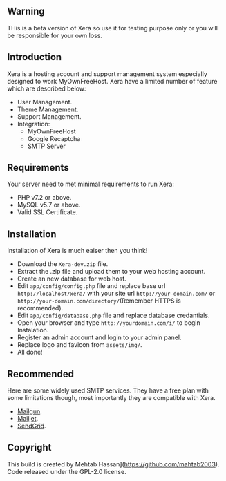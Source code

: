 ## Warning 
THis is a beta version of Xera so use it for testing purpose only or you will be responsible for your own loss.

## Introduction
Xera is a hosting account and support management system especially designed to work MyOwnFreeHost. Xera have a limited number of feature which are described below:
- User Management.
- Theme Management.
- Support Management.
- Integration:
	- MyOwnFreeHost
	- Google Recaptcha
	- SMTP Server

## Requirements
Your server need to met minimal requirements to run Xera:
- PHP v7.2 or above.
- MySQL v5.7 or above.
- Valid SSL Certificate.

## Installation 
Installation of Xera is much eaiser then you think!
- Download the ```Xera-dev.zip``` file. 
- Extract the .zip file and upload them to your web hosting account. 
- Create an new database for web host.
- Edit ```app/config/config.php``` file and replace base url ```http://localhost/xera/``` with your site url ```http://your-domain.com/``` or ```http://your-domain.com/directory/```(Remember HTTPS is recommended).
- Edit ```app/config/database.php``` file and replace database credantials.
- Open your browser and type ```http://yourdomain.com/i/``` to begin Instalation. 
- Register an admin account and login to your admin panel. 
- Replace logo and favicon from ```assets/img/```.
- All done! 

## Recommended
Here are some widely used SMTP services. They have a free plan with some limitations though, most importantly they are compatible with Xera.
- [Mailgun](https://www.mailgun.com/).
- [Mailjet](https://mailjet.com/).
- [SendGrid](https://sendgrid.com/free/).

## Copyright
This build is created by Mehtab Hassan](https://github.com/mahtab2003). Code released under the GPL-2.0 license.

